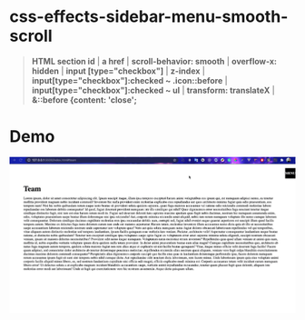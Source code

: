 # css-effects-sidebar-menu-smooth-scroll

> **HTML section id** | **a href** | **scroll-behavior: smooth** | **overflow-x: hidden** | **input [type="checkbox"]** | **z-index** | **input[type="checkbox"]:checked ~ .icon::before** | **input[type="checkbox"]:checked ~ ul** | **transform: translateX** | **&::before {content: 'close';**

# Demo
<img src="images/demo.gif" alt="effects-sidebar-menu-smooth-scroll">

